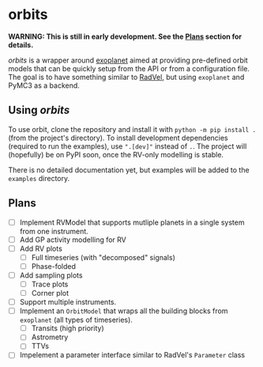 # orbits

**WARNING: This is still in early development. See the [Plans](##Plans) section for
details.**

_orbits_ is a wrapper around [exoplanet](https://github.com/exoplanet-dev/exoplanet) aimed at providing pre-defined
orbit models that can be quickly setup from the API or from a configuration
file. The goal is to have something similar to
[RadVel](https://github.com/California-Planet-Search/radvel), but using
`exoplanet` and PyMC3 as a backend.

## Using _orbits_
To use orbit, clone the repository and install it with `python -m pip install
.` (from the project's directory). To install development dependencies (required
to run the examples), use `".[dev]"` instead of `.`. The project will
(hopefully) be on PyPI soon, once the RV-only modelling is stable.

There is no detailed documentation yet, but examples will be added to the
`examples` directory.

## Plans
* [ ] Implement RVModel that supports mutliple planets in a single system from
  one instrument.
* [ ] Add GP activity modelling for RV
* [ ] Add RV plots
  * [ ] Full timeseries (with "decomposed" signals)
  * [ ] Phase-folded
* [ ] Add sampling plots
  * [ ] Trace plots
  * [ ] Corner plot
* [ ] Support multiple instruments.
* [ ] Implement an `OrbitModel` that wraps all the building blocks from
  `exoplanet` (all types of timeseries).
  * [ ] Transits (high priority)
  * [ ] Astrometry
  * [ ] TTVs
* [ ] Impelement a parameter interface similar to RadVel's `Parameter` class
